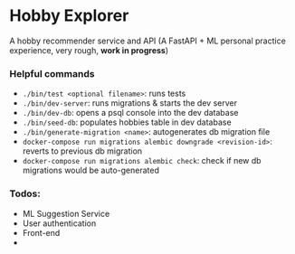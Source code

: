 # Hobby Explorer

A hobby recommender service and API
(A FastAPI + ML personal practice experience, very rough, **work in progress**)

### Helpful commands

- `./bin/test <optional filename>`: runs tests
- `./bin/dev-server`: runs migrations & starts the dev server
- `./bin/dev-db`: opens a psql console into the dev database
- `./bin/seed-db`: populates hobbies table in dev database
- `./bin/generate-migration <name>`: autogenerates db migration file
- `docker-compose run migrations alembic downgrade <revision-id>`: reverts to previous db migration
- `docker-compose run migrations alembic check`: check if new db migrations would be auto-generated

### Todos:

- ML Suggestion Service
- User authentication
- Front-end
-
